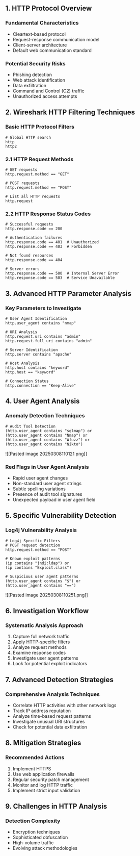 ## 1. HTTP Protocol Overview
### Fundamental Characteristics
- Cleartext-based protocol
- Request-response communication model
- Client-server architecture
- Default web communication standard
### Potential Security Risks
- Phishing detection
- Web attack identification
- Data exfiltration
- Command and Control (C2) traffic
- Unauthorized access attempts
## 2. Wireshark HTTP Filtering Techniques
### Basic HTTP Protocol Filters

```
# Global HTTP search
http
http2
```
### 2.1 HTTP Request Methods

```
# GET requests
http.request.method == "GET"

# POST requests
http.request.method == "POST"

# List all HTTP requests
http.request
```
### 2.2 HTTP Response Status Codes

```
# Successful requests
http.response.code == 200

# Authentication failures
http.response.code == 401  # Unauthorized
http.response.code == 403  # Forbidden

# Not found resources
http.response.code == 404

# Server errors
http.response.code == 500  # Internal Server Error
http.response.code == 503  # Service Unavailable
```
## 3. Advanced HTTP Parameter Analysis
### Key Parameters to Investigate

```
# User Agent Identification
http.user_agent contains "nmap"

# URI Analysis
http.request.uri contains "admin"
http.request.full_uri contains "admin"

# Server Identification
http.server contains "apache"

# Host Analysis
http.host contains "keyword"
http.host == "keyword"

# Connection Status
http.connection == "Keep-Alive"
```
## 4. User Agent Analysis
### Anomaly Detection Techniques

```
# Audit Tool Detection
(http.user_agent contains "sqlmap") or 
(http.user_agent contains "Nmap") or 
(http.user_agent contains "Wfuzz") or 
(http.user_agent contains "Nikto")
```
![[Pasted image 20250308110121.png]]
### Red Flags in User Agent Analysis

- Rapid user agent changes
- Non-standard user agent strings
- Subtle spelling variations
- Presence of audit tool signatures
- Unexpected payload in user agent field
## 5. Specific Vulnerability Detection
### Log4j Vulnerability Analysis

```
# Log4j Specific Filters
# POST request detection
http.request.method == "POST"

# Known exploit patterns
(ip contains "jndi:ldap") or 
(ip contains "Exploit.class")

# Suspicious user agent patterns
(http.user_agent contains "$") or 
(http.user_agent contains "==")
```
![[Pasted image 20250308110251.png]]
## 6. Investigation Workflow
### Systematic Analysis Approach

1. Capture full network traffic
2. Apply HTTP-specific filters
3. Analyze request methods
4. Examine response codes
5. Investigate user agent patterns
6. Look for potential exploit indicators
## 7. Advanced Detection Strategies
### Comprehensive Analysis Techniques

- Correlate HTTP activities with other network logs
- Track IP address reputation
- Analyze time-based request patterns
- Investigate unusual URI structures
- Check for potential data exfiltration
## 8. Mitigation Strategies
### Recommended Actions

1. Implement HTTPS
2. Use web application firewalls
3. Regular security patch management
4. Monitor and log HTTP traffic
5. Implement strict input validation
## 9. Challenges in HTTP Analysis
### Detection Complexity

- Encryption techniques
- Sophisticated obfuscation
- High-volume traffic
- Evolving attack methodologies
